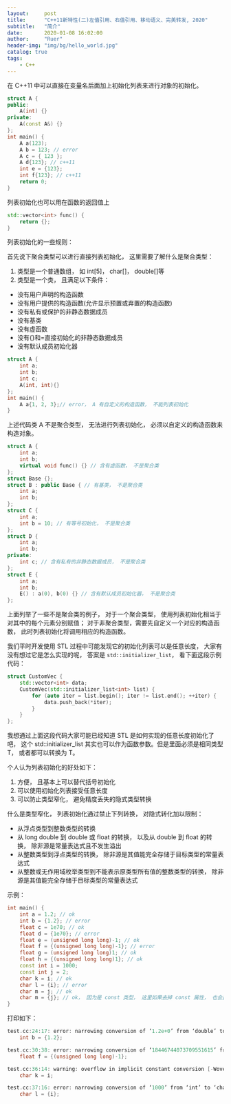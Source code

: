 ```yaml
---
layout:     post
title:      "C++11新特性(二)左值引用、右值引用、移动语义、完美转发, 2020"
subtitle:   "简介"
date:       2020-01-08 16:02:00
author:     "Ruer"
header-img: "img/bg/hello_world.jpg"
catalog: true
tags:
    - C++
---
```


在 C++11 中可以直接在变量名后面加上初始化列表来进行对象的初始化。

```C++
struct A {
public:
    A(int) {}
private:
    A(const A&) {}
};
int main() {
    A a(123);
    A b = 123; // error
    A c = { 123 };
    A d{123}; // c++11
    int e = {123};
    int f{123}; // c++11
    return 0;
}
```

列表初始化也可以用在函数的返回值上

```C++
std::vector<int> func() {
    return {};
}
```

列表初始化的一些规则：

首先说下聚合类型可以进行直接列表初始化， 这里需要了解什么是聚合类型：

1. 类型是一个普通数组， 如 int[5]， char[]， double[]等
2. 类型是一个类， 且满足以下条件：

* 没有用户声明的构造函数
* 没有用户提供的构造函数(允许显示预置或弃置的构造函数)
* 没有私有或保护的非静态数据成员
* 没有基类
* 没有虚函数
* 没有{}和=直接初始化的非静态数据成员
* 没有默认成员初始化器

```C++
struct A {
    int a;
    int b;
    int c;
    A(int, int){}
};
int main() {
    A a{1, 2, 3};// error， A 有自定义的构造函数， 不能列表初始化
}
```

上述代码类 A 不是聚合类型， 无法进行列表初始化， 必须以自定义的构造函数来构造对象。

```C++
struct A {
    int a;
    int b;
    virtual void func() {} // 含有虚函数， 不是聚合类
};
struct Base {};
struct B : public Base { // 有基类， 不是聚合类
    int a;
    int b;
};
struct C {
    int a;
    int b = 10; // 有等号初始化， 不是聚合类
};
struct D {
    int a;
    int b;
private:
    int c; // 含有私有的非静态数据成员， 不是聚合类
};
struct E {
    int a;
    int b;
    E() : a(0), b(0) {} // 含有默认成员初始化器， 不是聚合类
};
```

上面列举了一些不是聚合类的例子， 对于一个聚合类型， 使用列表初始化相当于对其中的每个元素分别赋值； 对于非聚合类型，需要先自定义一个对应的构造函数， 此时列表初始化将调用相应的构造函数。

我们平时开发使用 STL 过程中可能发现它的初始化列表可以是任意长度， 大家有没有想过它是怎么实现的呢， 答案是
`std::initializer_list`， 看下面这段示例代码：

```C++
struct CustomVec {
    std::vector<int> data;
    CustomVec(std::initializer_list<int> list) {
        for (auto iter = list.begin(); iter != list.end(); ++iter) {
            data.push_back(*iter);
        }
    }
};
```

我想通过上面这段代码大家可能已经知道 STL 是如何实现的任意长度初始化了吧， 这个 std::initializer_list 其实也可以作为函数参数。但是里面必须是相同类型 T， 或者都可以转换为 T。

个人认为列表初始化的好处如下：

1. 方便， 且基本上可以替代括号初始化
2. 可以使用初始化列表接受任意长度
3. 可以防止类型窄化， 避免精度丢失的隐式类型转换

什么是类型窄化， 列表初始化通过禁止下列转换， 对隐式转化加以限制：

* 从浮点类型到整数类型的转换
* 从 long double 到 double 或 float 的转换， 以及从 double 到 float 的转换， 除非源是常量表达式且不发生溢出
* 从整数类型到浮点类型的转换， 除非源是其值能完全存储于目标类型的常量表达式
* 从整数或无作用域枚举类型到不能表示原类型所有值的整数类型的转换， 除非源是其值能完全存储于目标类型的常量表达式

示例：

```C++
int main() {
    int a = 1.2; // ok
    int b = {1.2}; // error
    float c = 1e70; // ok
    float d = {1e70}; // error
    float e = (unsigned long long)-1; // ok
    float f = {(unsigned long long)-1}; // error
    float g = (unsigned long long)1; // ok
    float h = {(unsigned long long)1}; // ok
    const int i = 1000;
    const int j = 2;
    char k = i; // ok
    char l = {i}; // error
    char m = j; // ok
    char m = {j}; // ok， 因为是 const 类型， 这里如果去掉 const 属性， 也会报错
}
```

打印如下：

```C++
test.cc:24:17: error: narrowing conversion of ‘1.2e+0’ from ‘double’ to ‘int’ inside { } [-Wnarrowing]
    int b = {1.2};

test.cc:30:38: error: narrowing conversion of ‘18446744073709551615’ from ‘long long unsigned int’ to ‘float’ inside { } [-Wnarrowing]
    float f = {(unsigned long long)-1};

test.cc:36:14: warning: overflow in implicit constant conversion [-Woverflow]
    char k = i;

test.cc:37:16: error: narrowing conversion of ‘1000’ from ‘int’ to ‘char’ inside { }[-Wnarrowing]
    char l = {i};
```
